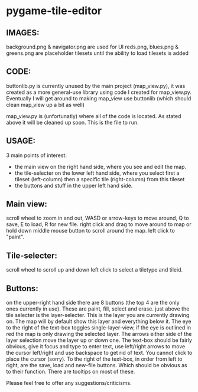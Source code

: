# pygame-tile-editor

## IMAGES:
background.png & navigator.png are used for UI
reds.png, blues.png & greens.png are placeholder tilesets until the ability to load tilesets is added

## CODE:
buttonlib.py is currently unused by the main project (map_view.py), it was created as a more general-use library using code I created for map_view.py. 
Eventually I will get around to making map_view use buttonlib (which should clean map_view up a bit as well)

map_view.py is (unfortunatly) where all of the code is located. As stated above it will be cleaned up soon. This is the file to run.

## USAGE:
3 main points of interest:
  - the main view on the right hand side, where you see and edit the map. 
  - the tile-selecter on the lower left hand side, where you select first a tileset (left-column) then a specific tile (right-column) from this tileset
  - the buttons and stuff in the upper left hand side. 
  
## Main view:
scroll wheel to zoom in and out, WASD or arrow-keys to move around, Q to save, E to load, R for new file.
right click and drag to move around to map or hold down middle mouse button to scroll around the map.
left click to "paint".

## Tile-selecter:
scroll wheel to scroll up and down
left click to select a tiletype and tileid.

## Buttons:
on the upper-right hand side there are 8 buttons (the top 4 are the only ones currently in use). These are paint, fill, select and erase.
just above the tile selecter is the layer-selecter. This is the layer you are currently drawing on. The map will by default show this layer
and everything below it. The eye to the right of the text-box toggles single-layer-view, if the eye is outlined in red the map is only drawing
the selected layer. The arrows either side of the layer selection move the layer up or down one.
The text-box should be fairly obvious, give it focus and type to enter text, use left/right arrows to move the cursor left/right and use
backspace to get rid of text. You cannot click to place the cursor (sorry).
To the right of the text-box, in order from left to right, are the save, load and new-file buttons. Which should be obvious as to their function.
There are tooltips on most of these.

Please feel free to offer any suggestions/criticisms. 
